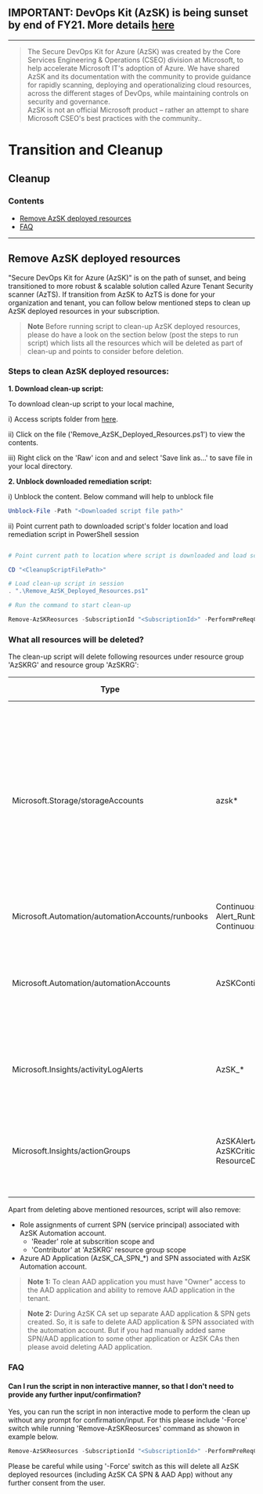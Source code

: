 ## IMPORTANT: DevOps Kit (AzSK) is being sunset by end of FY21. More details [here](../ReleaseNotes/AzSKSunsetNotice.md)
----------------------------------------------

> The Secure DevOps Kit for Azure (AzSK) was created by the Core Services Engineering & Operations (CSEO) division at Microsoft, to help accelerate Microsoft IT's adoption of Azure. We have shared AzSK and its documentation with the community to provide guidance for rapidly scanning, deploying and operationalizing cloud resources, across the different stages of DevOps, while maintaining controls on security and governance.
<br>AzSK is not an official Microsoft product – rather an attempt to share Microsoft CSEO's best practices with the community..

# Transition and Cleanup

## Cleanup
 ### Contents
- [Remove AzSK deployed resources](Readme.md#remove-azsk-deployed-resources)
- [FAQ](Readme.md#faq)
-----------------------------------------------------------------
## Remove AzSK deployed resources
"Secure DevOps Kit for Azure (AzSK)" is on the path of sunset, and being transitioned to more robust & scalable solution called Azure Tenant Security scanner (AzTS). If transition from AzSK to AzTS is done for your organization and tenant, you can follow below mentioned steps to clean up AzSK deployed resources in your subscription.

>**Note** Before running script to clean-up AzSK deployed resources, please do have a look on the section below (post the steps to run script) which lists all the resources which will be deleted as part of clean-up and points to consider before deletion. 

### Steps to clean AzSK deployed resources:

**1. Download clean-up script:**
  
  To download clean-up script to your local machine,

  i) Access scripts folder from [here](https://github.com/azsk/DevOpsKit-docs/tree/master/14-Transition-and-Cleanup/scripts).

  ii) Click on the file ('Remove_AzSK_Deployed_Resources.ps1') to view the contents.

  iii) Right click on the 'Raw' icon and and select 'Save link as...' to save file in your local directory.

**2. Unblock downloaded remediation script:**

i) Unblock the content. Below command will help to unblock file

``` PowerShell
Unblock-File -Path "<Downloaded script file path>"
```

ii) Point current path to downloaded script's folder location and load remediation script in PowerShell session
``` PowerShell

# Point current path to location where script is downloaded and load script from folder

CD "<CleanupScriptFilePath>"

# Load clean-up script in session
. ".\Remove_AzSK_Deployed_Resources.ps1"

# Run the command to start clean-up

Remove-AzSKReosurces -SubscriptionId "<SubscriptionId>" -PerformPreReqCheck

```
### What all resources will be deleted?

The clean-up script will delete following resources under resource group 'AzSKRG' and resource group 'AzSKRG':

|Type|Name|Points to consider?|
|----|----|----|
|Microsoft.Storage/storageAccounts|azsk*|Avoid deleting, if: <br> a) You want to keep previous AzSK CA scan logs <br> b) You want to keep attestation of non-baseline controls <br> c) You are using AzSK Cred Hygiene feature|
|Microsoft.Automation/automationAccounts/runbooks|Continuous_Assurance_Runbook, Alert_Runbook, Continuous_Assurance_ScanOnTrigger_Runbook|NA|
|Microsoft.Automation/automationAccounts|AzSKContinuousAssurance|Avoid deleting, if You have deployed any custom runbook in AzSK Automation account. |
|Microsoft.Insights/activityLogAlerts|AzSK_*|Avoid deleting, if dependent on AzSK alerts for alerting & monitoring.|
|Microsoft.Insights/actionGroups|AzSKAlertActionGroup, AzSKCriticalAlertActionGroup, ResourceDeploymentActionGroup|Avoid deleting, if used same action groups for any non-AzSK deployed alerts.|

Apart from deleting above mentioned resources, script will also remove:
- Role assignments of current SPN (service principal) associated with AzSK Automation account.
  - 'Reader' role at subscrition scope and
  - 'Contributor' at 'AzSKRG' resource group scope
- Azure AD Application (AzSK_CA_SPN_*) and SPN associated with AzSK Automation account. 

>**Note 1:** To clean AAD application you must have "Owner" access to the AAD application and ability to remove AAD application in the tenant. 

>**Note 2:** During AzSK CA set up separate AAD application & SPN gets created. So, it is safe to delete AAD application & SPN associated with the automation account. But if you had manually added same SPN/AAD application to some other application or AzSK CAs then please avoid deleting AAD application.

### FAQ

#### Can I run the script in non interactive manner, so that I don't need to provide any further input/confirmation?
Yes, you can run the script in non interactive mode to perform the clean up without any prompt for confirmation/input. For this please include '-Force' switch while running 'Remove-AzSKReosurces' command as showon in example below.

``` PowerShell
Remove-AzSKReosurces -SubscriptionId "<SubscriptionId>" -PerformPreReqCheck -Force
```
Please be careful while using '-Force' switch as this will delete all AzSK deployed resources (including AzSK CA SPN & AAD App) without any further consent from the user.



